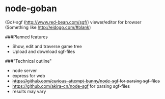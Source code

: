 node-goban
==========

(Go)-sgf (http://www.red-bean.com/sgf/) viewer/editor for browser (Something like http://eidogo.com/#blank)

###Planned features
 * Show, edit and traverse game tree
 * Upload and download sgf-files

###"Technical outline"
 * node server
 * express for web
 * ~~https://github.com/curious-attempt-bunny/node-sgf for parsing sgf-files~~
 * https://github.com/akira-cn/node-sgf for parsing sgf-files
 * results may vary
